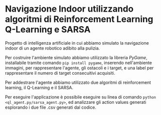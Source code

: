 # Navigazione Indoor utilizzando algoritmi di Reinforcement Learning Q-Learning e SARSA
Progetto di intelligenza artificiale in cui abbiamo simulato la navigazione indoor di un agente robotico adibito alla pulizia.

Per costruire l'ambiente simulato abbiamo utilizzato la libreria *PyGame*, installabile tramite comando `pip install pygame`, inserendo nell'ambiente immagini, per rappresentare l'agente, gli ostacoli e i target, e una label per rappresentare il numero di target consecuitivi acquisiti.

Per addestrare l'agente abbiamo utilizzato due algoritmi di reinforcement learning, il Q-Learning e il SARSA.

Per eseguire l'applicazione è possibile eseguire su linea di comando `python <ql_agent.py/sarsa_agent.py>`, ed analizzare gli action values generati esplorando i due file .csv generati dal codice.